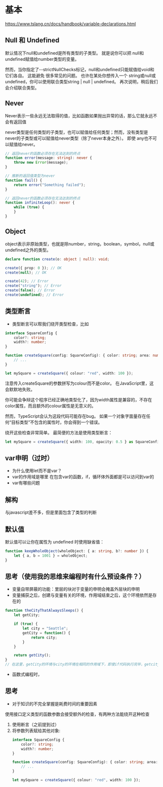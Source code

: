 # 基本

https://www.tslang.cn/docs/handbook/variable-declarations.html

## Null 和 Undefined

默认情况下null和undefined是所有类型的子类型。 就是说你可以把 null和undefined赋值给number类型的变量。

然而，当你指定了--strictNullChecks标记，null和undefined只能赋值给void和它们各自。 这能避免 很多常见的问题。 也许在某处你想传入一个 string或null或undefined，你可以使用联合类型string | null | undefined。 再次说明，稍后我们会介绍联合类型。

## Never
Never表示一些永远无法取得的值，比如函数如果抛出异常的话，那么它就永远不会有返回值

never类型是任何类型的子类型，也可以赋值给任何类型；然而，没有类型是never的子类型或可以赋值给never类型（除了never本身之外）。 即使 any也不可以赋值给never。

``` ts
// 返回never的函数必须存在无法达到的终点
function error(message: string): never {
    throw new Error(message);
}

// 推断的返回值类型为never
function fail() {
    return error("Something failed");
}

// 返回never的函数必须存在无法达到的终点
function infiniteLoop(): never {
    while (true) {
    }
}
```


## Object

object表示非原始类型，也就是除number，string，boolean，symbol，null或undefined之外的类型。

``` ts
declare function create(o: object | null): void;

create({ prop: 0 }); // OK
create(null); // OK

create(42); // Error
create("string"); // Error
create(false); // Error
create(undefined); // Error
```

## 类型断言
* 类型断言可以帮我们绕开类型检查，比如
``` ts
interface SquareConfig {
    color?: string;
    width?: number;
}

function createSquare(config: SquareConfig): { color: string; area: number } {
    // ...
}

let mySquare = createSquare({ colour: "red", width: 100 });
```
注意传入createSquare的参数拼写为colour而不是color。 在JavaScript里，这会默默地失败。

你可能会争辩这个程序已经正确地类型化了，因为width属性是兼容的，不存在color属性，而且额外的colour属性是无意义的。

然而，TypeScript会认为这段代码可能存在bug。 如果一个对象字面量存在任何“目标类型”不包含的属性时，你会得到一个错误。

绕开这些检查非常简单。 最简便的方法是使用类型断言：
``` ts
let mySquare = createSquare({ width: 100, opacity: 0.5 } as SquareConfig);
```
## var申明（过时）
* 为什么使用let而不是var？
* var的作用域是哪里
    在包含var的函数，if，循环体外面都是可以访问到var的
* var有哪些问题

## 解构
与javascript差不多，但是里面包含了类型的判断

## 默认值

默认值可以让你在属性为 undefined 时使用缺省值：

``` ts
function keepWholeObject(wholeObject: { a: string, b?: number }) {
    let { a, b = 1001 } = wholeObject;
}
```

## 思考（使用我的思维来编程时有什么预设条件？）

* 变量自带屏蔽的功能：里层的块对于变量的申明会掩盖外层块的申明
* 变量捕获之后，创建与变量有关的环境，作用域结束之后，这个环境依然是存在的
``` ts
function theCityThatAlwaysSleeps() {
    let getCity;

    if (true) {
        let city = "Seattle";
        getCity = function() {
            return city;
        }
    }

    return getCity();
}
// 在这里，getCity的环境与city的环境在相同的作用域下，即使if代码执行完毕，getcity依然能获得创建getcity时的环境。

```
* 函数式编程时，

## 思考
* 对于知识的不完全掌握是耗费时间的重要因素

     
使用接口定义类型的函数参数会接受额外的检查，有两种方法能绕开这种检查
1. 使用断言（之前提到过）
2. 将参数列表赋给其他对象:
    ``` ts
    interface SquareConfig {
        color?: string;
        width?: number;
    }
    
    function createSquare(config: SquareConfig): { color: string; area: number } {
        // ...
    }
    
    let mySquare = createSquare({ colour: "red", width: 100 });
    ```







